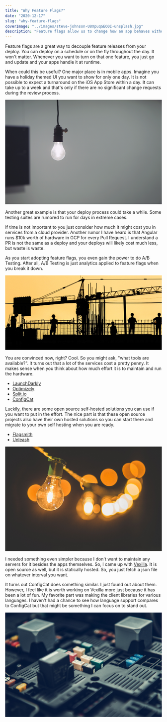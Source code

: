 ```yaml
---
title: "Why Feature Flags?"
date: "2020-12-17"
slug: "why-feature-flags"
coverImage: "../images/steve-johnson-U8XpuqGEO0I-unsplash.jpg"
description: "Feature flags allow us to change how an app behaves without having to redeploy. That decoupling is powerful and lets us iterate quickly."
---
```


Feature flags are a great way to decouple feature releases from your deploy. You can deploy on a schedule or on the fly throughout the day. It won't matter. Whenever you want to turn on that one feature, you just go and update and your apps handle it at runtime.

When could this be useful? One major place is in mobile apps. Imagine you have a holiday themed UI you want to show for only one day. It is not possible to expect a turnaround on the iOS App Store within a day. It can take up to a week and that's only if there are no significant change requests during the review process.

![Light bulbs turned on](../images/omer-sonido-LEMtekMLW4o-unsplash.jpg)

Another great example is that your deploy process could take a while. Some testing suites are rumored to run for days in extreme cases.

If time is not important to you just consider how much it might cost you in services from a cloud provider. Another rumor I have heard is that Angular runs \$10k worth of hardware in GCP for every Pull Request. I understand a PR is not the same as a deploy and your deploys will likely cost much less, but waste is waste.

As you start adopting feature flags, you even gain the power to do A/B Testing. After all, A/B Testing is just analytics applied to feature flags when you break it down.

![Construction work](../images/shivendu-shukla-3yoTPuYR9ZY-unsplash.jpg)

You are convinced now, right? Cool. So you might ask, "what tools are available?". It turns out that a lot of the services cost a pretty penny. It makes sense when you think about how much effort it is to maintain and run the hardware.

- [LaunchDarkly](https://launchdarkly.com)
- [Optimizely](https://optimizely.com)
- [Split.io](https://split.io)
- [ConfigCat](https://configcat.com/)

Luckily, there are some open source self-hosted solutions you can use if you want to put in the effort. The nice part is that these open source projects also have their own hosted solutions so you can start there and migrate to your own self hosting when you are ready.

- [Flagsmith](https://github.com/Flagsmith/flagsmith)
- [Unleash](https://github.com/Unleash/unleash)

![More lights turned on](../images/luis-tosta-XpEIpQ6JDKY-unsplash.jpg)

I needed something even simpler because I don't want to maintain any servers for it besides the apps themselves. So, I came up with [Vexilla](https://vexilla.github.io). It is open source as well, but it is statically hosted. So, you just fetch a json file on whatever interval you want.

It turns out ConfigCat does something similar. I just found out about them. However, I feel like it is worth working on Vexilla more just because it has been a lot of fun. My favorite part was making the client libraries for various languages. I haven't had a chance to see how language support compares to ConfigCat but that might be something I can focus on to stand out.

![Various pluggable fuses](../images/living-smarter-_ls5G4ewAo8-unsplash.jpg)
